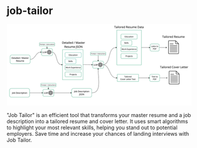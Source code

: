 # job-tailor


![Logo](https://github.com/sahilhadke/job-tailor/blob/main/jobtailor/resources/jobtailor-architecture.jpg)

"Job Tailor" is an efficient tool that transforms your master resume and a job description into a tailored resume and cover letter. It uses smart algorithms to highlight your most relevant skills, helping you stand out to potential employers. Save time and increase your chances of landing interviews with Job Tailor.

